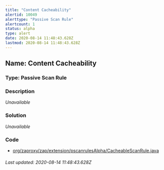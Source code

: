 ```yaml
---
title: "Content Cacheability"
alertid: 10049
alerttype: "Passive Scan Rule"
alertcount: 1
status: alpha
type: alert
date: 2020-08-14 11:48:43.628Z
lastmod: 2020-08-14 11:48:43.628Z
---
```

## Name: Content Cacheability

### Type: Passive Scan Rule


### Description

_Unavailable_

### Solution

_Unavailable_

### Code

 * [org/zaproxy/zap/extension/pscanrulesAlpha/CacheableScanRule.java](https://github.com/zaproxy/zap-extensions/blob/master/addOns/pscanrulesAlpha/src/main/java/org/zaproxy/zap/extension/pscanrulesAlpha/CacheableScanRule.java)

###### Last updated: 2020-08-14 11:48:43.628Z
